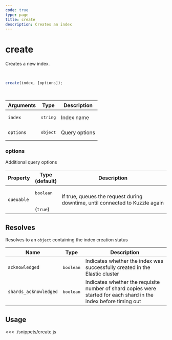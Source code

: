 ```yaml
---
code: true
type: page
title: create
description: Creates an index
---
```


# create

Creates a new index.

<br/>

```js
create(index, [options]);
```

<br/>

| Arguments | Type              | Description   |
| --------- | ----------------- | ------------- |
| `index`   | <pre>string</pre> | Index name    |
| `options` | <pre>object</pre> | Query options |

### options

Additional query options

| Property   | Type<br/>(default)              | Description                                                                  |
| ---------- | ------------------------------- | ---------------------------------------------------------------------------- |
| `queuable` | <pre>boolean</pre><br/>(`true`) | If true, queues the request during downtime, until connected to Kuzzle again |

## Resolves

Resolves to an `object` containing the index creation status

| Name                  | Type               | Description                                                                                                       |
| --------------------- | ------------------ | ----------------------------------------------------------------------------------------------------------------- |
| `acknowledged`        | <pre>boolean</pre> | Indicates whether the index was successfully created in the Elastic cluster                                       |
| `shards_acknowledged` | <pre>boolean</pre> | Indicates whether the requisite number of shard copies were started for each shard in the index before timing out |

## Usage

<<< ./snippets/create.js
